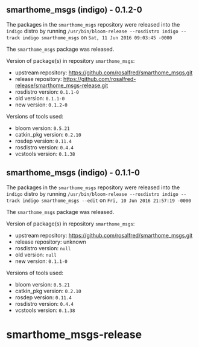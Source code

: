 ## smarthome_msgs (indigo) - 0.1.2-0

The packages in the `smarthome_msgs` repository were released into the `indigo` distro by running `/usr/bin/bloom-release --rosdistro indigo --track indigo smarthome_msgs` on `Sat, 11 Jun 2016 09:03:45 -0000`

The `smarthome_msgs` package was released.

Version of package(s) in repository `smarthome_msgs`:

- upstream repository: https://github.com/rosalfred/smarthome_msgs.git
- release repository: https://github.com/rosalfred-release/smarthome_msgs-release.git
- rosdistro version: `0.1.1-0`
- old version: `0.1.1-0`
- new version: `0.1.2-0`

Versions of tools used:

- bloom version: `0.5.21`
- catkin_pkg version: `0.2.10`
- rosdep version: `0.11.4`
- rosdistro version: `0.4.4`
- vcstools version: `0.1.38`


## smarthome_msgs (indigo) - 0.1.1-0

The packages in the `smarthome_msgs` repository were released into the `indigo` distro by running `/usr/bin/bloom-release --rosdistro indigo --track indigo smarthome_msgs --edit` on `Fri, 10 Jun 2016 21:57:19 -0000`

The `smarthome_msgs` package was released.

Version of package(s) in repository `smarthome_msgs`:

- upstream repository: https://github.com/rosalfred/smarthome_msgs.git
- release repository: unknown
- rosdistro version: `null`
- old version: `null`
- new version: `0.1.1-0`

Versions of tools used:

- bloom version: `0.5.21`
- catkin_pkg version: `0.2.10`
- rosdep version: `0.11.4`
- rosdistro version: `0.4.4`
- vcstools version: `0.1.38`


# smarthome_msgs-release